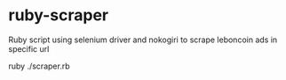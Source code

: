 # ruby-scraper
Ruby script using selenium driver and nokogiri to scrape leboncoin ads in specific url

ruby ./scraper.rb

